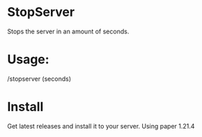 # StopServer

Stops the server in an amount of seconds.

# Usage:

/stopserver (seconds)

# Install

Get latest releases and install it to your server.
Using paper 1.21.4
